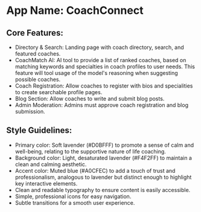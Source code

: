 # **App Name**: CoachConnect

## Core Features:

- Directory & Search: Landing page with coach directory, search, and featured coaches.
- CoachMatch AI: AI tool to provide a list of ranked coaches, based on matching keywords and specialties in coach profiles to user needs. This feature will tool usage of the model's reasoning when suggesting possible coaches.
- Coach Registration: Allow coaches to register with bios and specialities to create searchable profile pages.
- Blog Section: Allow coaches to write and submit blog posts.
- Admin Moderation: Admins must approve coach registration and blog submission.

## Style Guidelines:

- Primary color: Soft lavender (#D0BFFF) to promote a sense of calm and well-being, relating to the supportive nature of life coaching.
- Background color: Light, desaturated lavender (#F4F2FF) to maintain a clean and calming aesthetic.
- Accent color: Muted blue (#A0CFEC) to add a touch of trust and professionalism, analogous to lavender but distinct enough to highlight key interactive elements.
- Clean and readable typography to ensure content is easily accessible.
- Simple, professional icons for easy navigation.
- Subtle transitions for a smooth user experience.